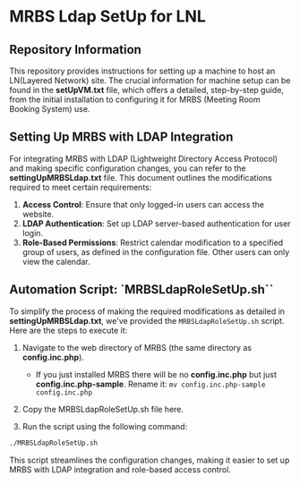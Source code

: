 # MRBS Ldap SetUp for LNL

## Repository Information

This repository provides instructions for setting up a machine to host an LN(Layered Network) site. The crucial information for machine setup can be found in the **setUpVM.txt** file, which offers a detailed, step-by-step guide, from the initial installation to configuring it for MRBS (Meeting Room Booking System) use.

## Setting Up MRBS with LDAP Integration

For integrating MRBS with LDAP (Lightweight Directory Access Protocol) and making specific configuration changes, you can refer to the **settingUpMRBSLdap.txt** file. This document outlines the modifications required to meet certain requirements:

1. **Access Control**: Ensure that only logged-in users can access the website.
2. **LDAP Authentication**: Set up LDAP server-based authentication for user login.
3. **Role-Based Permissions**: Restrict calendar modification to a specified group of users, as defined in the configuration file. Other users can only view the calendar.

## Automation Script: `MRBSLdapRoleSetUp.sh``

To simplify the process of making the required modifications as detailed in **settingUpMRBSLdap.txt**, we've provided the `MRBSLdapRoleSetUp.sh` script. Here are the steps to execute it:

1. Navigate to the web directory of MRBS (the same directory as **config.inc.php**).
    * If you just installed MRBS there will be no **config.inc.php** but just **config.inc.php-sample**. Rename it: `mv config.inc.php-sample config.inc.php`

2. Copy the MRBSLdapRoleSetUp.sh file here.

3. Run the script using the following command:

```bash
./MRBSLdapRoleSetUp.sh 
```

This script streamlines the configuration changes, making it easier to set up MRBS with LDAP integration and role-based access control.
